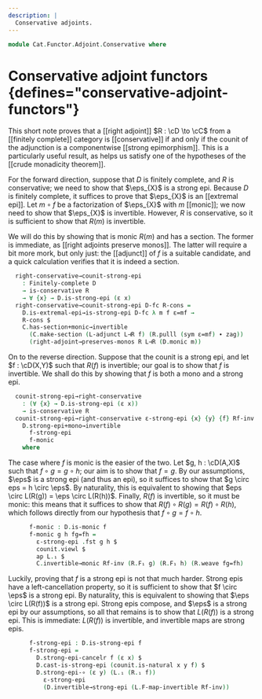 ```yaml
---
description: |
  Conservative adjoints.
---
```

<!--
```agda
open import Cat.Functor.Adjoint.Properties
open import Cat.Diagram.Limit.Finite
open import Cat.Functor.Conservative
open import Cat.Functor.Properties
open import Cat.Functor.Morphism
open import Cat.Functor.Compose
open import Cat.Functor.Adjoint
open import Cat.Prelude

import Cat.Morphism.Strong.Epi
import Cat.Natural.Reasoning
import Cat.Functor.Reasoning
import Cat.Reasoning
```
-->
```agda
module Cat.Functor.Adjoint.Conservative where
```

# Conservative adjoint functors {defines="conservative-adjoint-functors"}

This short note proves that a [[right adjoint]] $R : \cD \to \cC$ from
a [[finitely complete]] category is [[conservative]] if and only if the
counit of the adjunction is a componentwise [[strong epimorphism]]. This
is a particularly useful result, as helps us satisfy one of the hypotheses
of the [[crude monadicity theorem]].

<!--
```agda
module _
  {oc ℓc od ℓd}
  {C : Precategory oc ℓc}
  {D : Precategory od ℓd}
  {L : Functor C D} {R : Functor D C}
  (L⊣R : L ⊣ R)
  where
  private
    module C = Cat.Reasoning C
    module D where
      open Cat.Reasoning D public
      open Cat.Morphism.Strong.Epi D public
    module L = Cat.Functor.Reasoning L
    module R = Cat.Functor.Reasoning R
    open _⊣_ L⊣R
```
-->

For the forward direction, suppose that $D$ is finitely complete, and $R$
is conservative; we need to show that $\eps_{X}$ is a strong epi. Because
$D$ is finitely complete, it suffices to prove that $\eps_{X}$ is an
[[extremal epi]]. Let $m \circ f$ be a factorization of $\eps_{X}$
with $m$ [[monic]]; we now need to show that $\eps_{X}$ is invertible.
However, $R$ is conservative, so it is sufficient to show that $R(m)$ is
invertible.

We will do this by showing that is monic $R(m)$ and has a section.
The former is immediate, as [[right adjoints preserve monos]]. The latter
will require a bit more mork, but only just: the [[adjunct]] of $f$
is a suitable candidate, and a quick calculation verifies that it is
indeed a section.

```agda
  right-conservative→counit-strong-epi
    : Finitely-complete D
    → is-conservative R
    → ∀ {x} → D.is-strong-epi (ε x)
  right-conservative→counit-strong-epi D-fc R-cons =
    D.is-extremal-epi→is-strong-epi D-fc λ m f ε=mf →
    R-cons $
    C.has-section+monic→invertible
      (C.make-section (L-adjunct L⊣R f) (R.pulll (sym ε=mf) ∙ zag))
      (right-adjoint→preserves-monos R L⊣R (D.monic m))
```

On to the reverse direction. Suppose that the counit is a strong epi,
and let $f : \cD(X,Y)$ such that $R(f)$ is invertible; our goal is to
show that $f$ is invertible. We shall do this by showing that $f$ is both
a mono and a strong epi.

```agda
  counit-strong-epi→right-conservative
    : (∀ {x} → D.is-strong-epi (ε x))
    → is-conservative R
  counit-strong-epi→right-conservative ε-strong-epi {x} {y} {f} Rf-inv =
    D.strong-epi+mono→invertible
      f-strong-epi
      f-monic
    where
```

The case where $f$ is monic is the easier of the two. Let $g, h : \cD(A,X)$
such that $f \circ g = g \circ h$; our aim is to show that $f = g$. By our
assumptions, $\eps$ is a strong epi (and thus an epi), so it suffices
to show that $g \circ eps = h \circ \eps$. By naturality, this is equivalent
to showing that $eps \circ L(R(g)) = \eps \circ L(R(h))$. Finally,
$R(f)$ is invertible, so it must be monic: this means that it suffices
to show that $R(f) \circ R(g) = R(f) \circ R(h)$, which follows directly
from our hypothesis that $f \circ g = f \circ h$.

```agda
      f-monic : D.is-monic f
      f-monic g h fg=fh =
        ε-strong-epi .fst g h $
        counit.viewl $
        ap L.₁ $
        C.invertible→monic Rf-inv (R.F₁ g) (R.F₁ h) (R.weave fg=fh)
```

Luckily, proving that $f$ is a strong epi is not that much harder.
Strong epis have a left-cancellation property, so it is sufficient
to show that $f \circ \eps$ is a strong epi. By naturality, this is
equivalent to showing that $\eps \circ L(R(f))$ is a strong epi.
Strong epis compose, and $\eps$ is a strong epi by our assumptions,
so all that remains is to show that $L(R(f))$ is a strong epi.
This is immediate: $L(R(f))$ is invertible, and invertible maps are
strong epis.

```agda
      f-strong-epi : D.is-strong-epi f
      f-strong-epi =
        D.strong-epi-cancelr f (ε x) $
        D.cast-is-strong-epi (counit.is-natural x y f) $
        D.strong-epi-∘ (ε y) (L.₁ (R.₁ f))
          ε-strong-epi
          (D.invertible→strong-epi (L.F-map-invertible Rf-inv))
```
